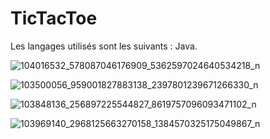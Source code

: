 # TicTacToe


Les langages utilisés sont les suivants : Java.

![104016532_578087046176909_5362597024640534218_n](https://user-images.githubusercontent.com/44953418/84320758-796c8d00-ab72-11ea-9dd5-5caada6b6652.png)

![103500056_959001827883138_2397801239671266330_n](https://user-images.githubusercontent.com/44953418/84320993-ca7c8100-ab72-11ea-9f73-8ece02a979a6.png)

![103848136_256897225544827_8619757096093471102_n](https://user-images.githubusercontent.com/44953418/84321092-e718b900-ab72-11ea-83fb-e7015bd785ae.png)

![103969140_2968125663270158_1384570325175049867_n](https://user-images.githubusercontent.com/44953418/84321120-ef70f400-ab72-11ea-8304-74cf663bf545.png)
